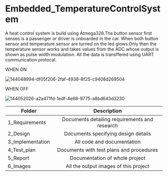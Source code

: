# Embedded_TemperatureControlSystem
A heat control system is build using Atmega328.The button sensor first senses is a passenger or driver is onboarded in the car. When both button sensor and temperature sensor are turned on the led glows.Only then the temperature sensor works and takes values from the ADC whose output is shown as pulse width modulation. All the data is transffered using UART communication protocal.

WHEN ON

![144048994-df05f206-2faf-4938-8f25-c9408d269504](https://user-images.githubusercontent.com/94304445/144354137-1ee5c13f-9efd-4397-904d-c6557ec21c1f.gif)

WHEN OFF

![144052026-a2a471fd-1edf-4e68-9775-a8bd643d3230](https://user-images.githubusercontent.com/94304445/144354221-a19b1b82-b901-48d6-8816-e6bb0f784c57.png)

|Folder|Description|
|-------------|:---------------:|
|1_Requirements|	Documents detailing requirements and research|
|2_Design|	Documents specifying design details|
|3_Implementation|	All code and documentation|
|4_Test_plan|	Documents with test plans and procedures|
|5_Report|	Documentation of whole project|
|6_Images|	All the output images of this project|
